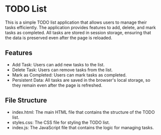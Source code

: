 # TODO List

This is a simple TODO list application that allows users to manage their tasks efficiently. The application provides features to add, delete, and mark tasks as completed. All tasks are stored in session storage, ensuring that the data is preserved even after the page is reloaded.

## Features

- Add Task: Users can add new tasks to the list.
- Delete Task: Users can remove tasks from the list.
- Mark as Completed: Users can mark tasks as completed.
- Persistent Data: All tasks are saved in the browser's local storage, so they remain even after the page is refreshed.

## File Structure

- index.html: The main HTML file that contains the structure of the TODO list.
- styles.css: The CSS file for styling the TODO list.
- index.js: The JavaScript file that contains the logic for managing tasks.